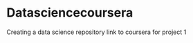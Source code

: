 Datasciencecoursera
===================

Creating a data science repository link to coursera for project 1


